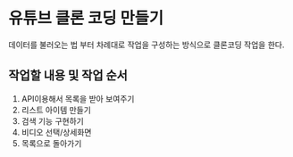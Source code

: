 # 유튜브 클론 코딩 만들기

데이터를 불러오는 법 부터 차례대로 작업을 구성하는 방식으로 클론코딩 작업을 한다.

## 작업할 내용 및 작업 순서

1. API이용해서 목록을 받아 보여주기
2. 리스트 아이템 만들기
3. 검색 기능 구현하기
4. 비디오 선택/상세화면
5. 목록으로 돌아가기
